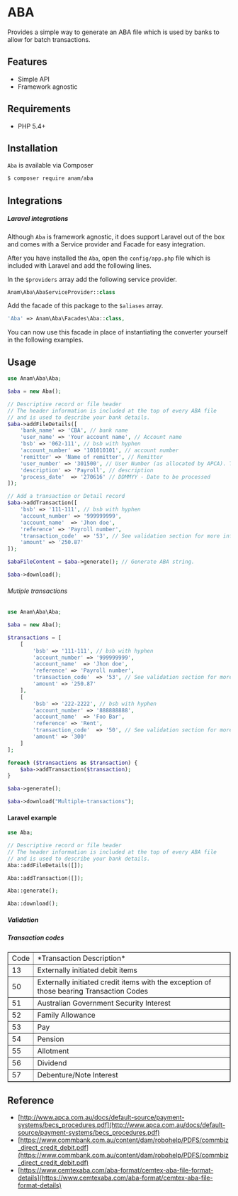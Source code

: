# ABA
Provides a simple way to generate an ABA file which is used by banks to allow for batch transactions.

## Features

- Simple API
- Framework agnostic

## Requirements

- PHP 5.4+

## Installation
`Aba` is available via Composer

```bash
$ composer require anam/aba
```

## Integrations

##### Laravel integrations
Although `Aba` is framework agnostic, it does support Laravel out of the box and comes with a Service provider and Facade for easy integration.

After you have installed the `Aba`, open the `config/app.php` file which is included with Laravel and add the following lines.

In the `$providers` array add the following service provider.

```php
Anam\Aba\AbaServiceProvider::class
```

Add the facade of this package to the `$aliases` array.

```php
'Aba' => Anam\Aba\Facades\Aba::class,
```

You can now use this facade in place of instantiating the converter yourself in the following examples.

## Usage

```php
use Anam\Aba\Aba;

$aba = new Aba();

// Descriptive record or file header
// The header information is included at the top of every ABA file
// and is used to describe your bank details.
$aba->addFileDetails([
    'bank_name' => 'CBA', // bank name
    'user_name' => 'Your account name', // Account name
    'bsb' => '062-111', // bsb with hyphen
    'account_number' => '101010101', // account number
    'remitter' => 'Name of remitter', // Remitter
    'user_number' => '301500', // User Number (as allocated by APCA). The Commonwealth bank default is 301500
    'description' => 'Payroll', // description
    'process_date'  => '270616' // DDMMYY - Date to be processed 
]);

// Add a transaction or Detail record
$aba->addTransaction([
    'bsb' => '111-111', // bsb with hyphen
    'account_number' => '999999999',
    'account_name'  => 'Jhon doe',
    'reference' => 'Payroll number',
    'transaction_code'  => '53', // See validation section for more info.
    'amount' => '250.87'
]);

$abaFileContent = $aba->generate(); // Generate ABA string.

$aba->download();
```

###### Mutiple transactions
```php
use Anam\Aba\Aba;

$aba = new Aba();

$transactions = [
    [
        'bsb' => '111-111', // bsb with hyphen
        'account_number' => '999999999',
        'account_name'  => 'Jhon doe',
        'reference' => 'Payroll number',
        'transaction_code'  => '53', // See validation section for more info.
        'amount' => '250.87'
    ],
    [
        'bsb' => '222-2222', // bsb with hyphen
        'account_number' => '888888888',
        'account_name'  => 'Foo Bar',
        'reference' => 'Rent',
        'transaction_code'  => '50', // See validation section for more info.
        'amount' => '300'
    ]
];

foreach ($transactions as $transaction) {
    $aba->addTransaction($transaction);
}

$aba->generate();

$aba->download("Multiple-transactions");
```

#### Laravel example
```php
use Aba;

// Descriptive record or file header
// The header information is included at the top of every ABA file
// and is used to describe your bank details.
Aba::addFileDetails([]);

Aba::addTransaction([]);

Aba::generate();

Aba::download();
```
##### Validation

##### Transaction codes
<table border="1" cellpadding="5" cellspacing="0">
    <tbody>
        <tr>
            <td>Code</td>
            <td>*Transaction Description*</td>
        </tr>
        <tr>
            <td>13</td>
            <td>Externally initiated debit items</td>
        </tr>
        <tr>
            <td>50</td>
            <td>Externally initiated credit items with the exception of those bearing Transaction Codes</td>
        </tr>
        <tr>
            <td>51</td>
            <td>Australian Government Security Interest</td>
        </tr>
        <tr>
            <td>52</td>
            <td>Family Allowance</td>
        </tr>
        <tr>
            <td>53</td>
            <td>Pay</td>
        </tr>
        <tr>
            <td>54</td>
            <td>Pension</td>
        </tr>
        <tr>
            <td>55</td>
            <td>Allotment</td>
        </tr>
        <tr>
            <td>56</td>
            <td>Dividend</td>
        </tr>
        <tr>
            <td>57</td>
            <td>Debenture/Note Interest</td>
        </tr>
    </tbody>
</table>

## Reference
- [http://www.apca.com.au/docs/default-source/payment-systems/becs_procedures.pdf](http://www.apca.com.au/docs/default-source/payment-systems/becs_procedures.pdf)
- [https://www.commbank.com.au/content/dam/robohelp/PDFS/commbiz_direct_credit_debit.pdf](https://www.commbank.com.au/content/dam/robohelp/PDFS/commbiz_direct_credit_debit.pdf)
- [https://www.cemtexaba.com/aba-format/cemtex-aba-file-format-details](https://www.cemtexaba.com/aba-format/cemtex-aba-file-format-details)

